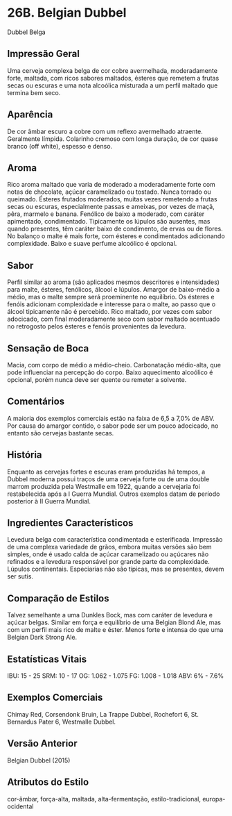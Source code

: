 # 26B. Belgian Dubbel
Dubbel Belga

## Impressão Geral

Uma cerveja complexa belga de cor cobre avermelhada, moderadamente forte, maltada, com ricos sabores maltados, ésteres que remetem a frutas secas ou escuras e uma nota alcoólica misturada a um perfil maltado que termina bem seco.

## Aparência

De cor âmbar escuro a cobre com um reflexo avermelhado atraente. Geralmente límpida. Colarinho cremoso com longa duração, de cor quase branco (off white), espesso e denso.

## Aroma

Rico aroma maltado que varia de moderado a moderadamente forte com notas de chocolate, açúcar caramelizado ou tostado. Nunca torrado ou queimado. Ésteres frutados moderados, muitas vezes remetendo a frutas secas ou escuras, especialmente passas e ameixas, por vezes de maçã, pêra, marmelo e banana. Fenólico de baixo a moderado, com caráter apimentado, condimentado. Tipicamente os lúpulos são ausentes, mas quando presentes, têm caráter baixo de condimento, de ervas ou de flores. No balanço o malte é mais forte, com ésteres e condimentados adicionando complexidade. Baixo e suave perfume alcoólico é opcional.

## Sabor

Perfil similar ao aroma (são aplicados mesmos descritores e intensidades) para malte, ésteres, fenólicos, álcool e lúpulos. Amargor de baixo-médio a médio, mas o malte sempre será proeminente no equilíbrio. Os ésteres e fenóis adicionam complexidade e interesse para o malte, ao passo que o álcool tipicamente não é percebido. Rico maltado, por vezes com sabor adocicado, com final moderadamente seco com sabor maltado acentuado no retrogosto pelos ésteres e fenóis provenientes da levedura.

## Sensação de Boca

Macia, com corpo de médio a médio-cheio. Carbonatação médio-alta, que pode influenciar na percepção do corpo. Baixo aquecimento alcoólico é opcional, porém nunca deve ser quente ou remeter a solvente.

## Comentários

A maioria dos exemplos comerciais estão na faixa de 6,5 a 7,0% de ABV. Por causa do amargor contido, o sabor pode ser um pouco adocicado, no entanto são cervejas bastante secas.

## História

Enquanto as cervejas fortes e escuras eram produzidas há tempos, a Dubbel moderna possui traços de uma cerveja forte ou de uma double marrom produzida pela Westmalle em 1922, quando a cervejaria foi restabelecida após a I Guerra Mundial. Outros exemplos datam de período posterior à II Guerra Mundial.


## Ingredientes Característicos

Levedura belga com característica condimentada e esterificada. Impressão de uma complexa variedade de grãos, embora muitas versões são bem simples, onde é usado calda de açúcar caramelizado ou açúcares não refinados e a levedura responsável por grande parte da complexidade. Lúpulos continentais. Especiarias não são típicas, mas se presentes, devem ser sutis.

## Comparação de Estilos

Talvez semelhante a uma Dunkles Bock, mas com caráter de levedura e açúcar belgas. Similar em força e equilíbrio de uma Belgian Blond Ale, mas com um perfil mais rico de malte e éster. Menos forte e intensa do que uma Belgian Dark Strong Ale.

## Estatísticas Vitais

IBU: 15 - 25
SRM: 10 - 17
OG: 1.062 - 1.075
FG: 1.008 - 1.018
ABV: 6% - 7.6%

## Exemplos Comerciais

Chimay Red, Corsendonk Bruin, La Trappe Dubbel, Rochefort 6, St. Bernardus Pater 6, Westmalle Dubbel.

## Versão Anterior

Belgian Dubbel (2015)

## Atributos do Estilo

cor-âmbar, força-alta, maltada, alta-fermentação, estilo-tradicional, europa-ocidental